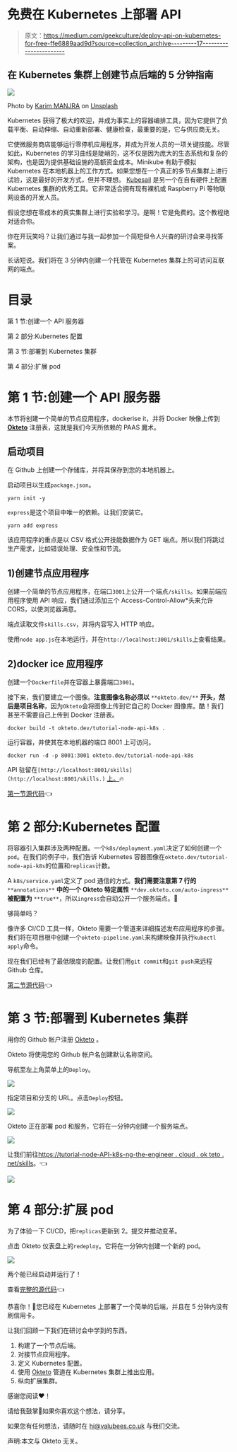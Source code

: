 # 免费在 Kubernetes 上部署 API

> 原文：<https://medium.com/geekculture/deploy-api-on-kubernetes-for-free-ffe6889aad9d?source=collection_archive---------17----------------------->

## 在 Kubernetes 集群上创建节点后端的 5 分钟指南

![](img/28382e0c74c697855bf906a4f13080ba.png)

Photo by [Karim MANJRA](https://unsplash.com/@karim_manjra?utm_source=unsplash&utm_medium=referral&utm_content=creditCopyText) on [Unsplash](https://unsplash.com/s/photos/signs-free?utm_source=unsplash&utm_medium=referral&utm_content=creditCopyText)

Kubernetes 获得了极大的欢迎，并成为事实上的容器编排工具，因为它提供了负载平衡、自动伸缩、自动重新部署、健康检查，最重要的是，它与供应商无关。

它使微服务商店能够运行零停机应用程序，并成为开发人员的一项关键技能。尽管如此，Kubernetes 的学习曲线是陡峭的，这不仅是因为庞大的生态系统和复杂的架构，也是因为提供基础设施的高额资金成本。Minikube 有助于模拟 Kubernetes 在本地机器上的工作方式。如果您想在一个真正的多节点集群上进行试验，这是最好的开发方式，但并不理想。 [Kubesail](https://kubesail.com/) 是另一个在自有硬件上配置 Kubernetes 集群的优秀工具。它非常适合拥有现有裸机或 Raspberry Pi 等物联网设备的开发人员。

假设您想在零成本的真实集群上进行实验和学习。是啊！它是免费的。这个教程绝对适合你。

你在开玩笑吗？让我们通过与我一起参加一个简短但令人兴奋的研讨会来寻找答案。

长话短说。我们将在 3 分钟内创建一个托管在 Kubernetes 集群上的可访问互联网的端点。

# 目录

第 1 节:创建一个 API 服务器

第 2 部分:Kubernetes 配置

第 3 节:部署到 Kubernetes 集群

第 4 部分:扩展 pod

# 第 1 节:创建一个 API 服务器

本节将创建一个简单的节点应用程序，dockerise it，并将 Docker 映像上传到 [**Okteto**](https://cloud.okteto.com/) 注册表，这就是我们今天所依赖的 PAAS 魔术。

## 启动项目

在 Github 上创建一个存储库，并将其保存到您的本地机器上。

启动项目以生成`package.json`。

```
yarn init -y
```

`express`是这个项目中唯一的依赖。让我们安装它。

```
yarn add express
```

该应用程序的重点是以 CSV 格式公开技能数据作为 GET 端点。所以我们将跳过生产需求，比如错误处理、安全性和节流。

## 1)创建节点应用程序

创建一个简单的节点应用程序，在端口`3001`上公开一个端点`/skills`。如果前端应用程序使用 API 响应，我们通过添加三个 Access-Control-Allow*头来允许 CORS，以使浏览器满意。

端点读取文件`skills.csv`，并将内容写入 HTTP 响应。

使用`node app.js`在本地运行，并在`http://localhost:3001/skills`上查看结果。

## 2)docker ice 应用程序

创建一个`Dockerfile`并在容器上暴露端口`3001`。

接下来，我们要建立一个图像。**注意图像名称必须以** `**okteto.dev/**` **开头，然后是项目名称**，因为`Okteto`会将图像上传到它自己的 Docker 图像库。酷！我们甚至不需要自己上传到 Docker 注册表。

```
docker build -t okteto.dev/tutorial-node-api-k8s .
```

运行容器，并使其在本地机器的端口 8001 上可访问。

```
docker run -d -p 8001:3001 okteto.dev/tutorial-node-api-k8s
```

API 驻留在`[http://localhost:8001/skills](http://localhost:8001/skills.)` [上。](http://localhost:8001/skills.)🔥

[第一节源代码](https://github.com/ng-the-engineer/tutorial-node-api-k8s/tree/step_01)👈

# 第 2 部分:Kubernetes 配置

将容器引入集群涉及两种配置。一个`k8s/deployment.yaml`决定了如何创建一个`pod`。在我们的例子中，我们告诉 Kubernetes 容器图像在`okteto.dev/tutorial-node-api-k8s`的位置和`replicas`计数。

A `k8s/service.yaml`定义了 pod 通信的方式。**我们需要注意第 7 行的** `**annotations**` **中的一个 Okteto 特定属性** `**dev.okteto.com/auto-ingress**` **被配置为** `**true**`，所以`ingress`会自动公开一个服务端点。💪

够简单吗？

像许多 CI/CD 工具一样，Okteto 需要一个管道来详细描述发布应用程序的步骤。我们将在项目根中创建一个`okteto-pipeline.yaml`来构建映像并执行`kubectl apply`命令。

现在我们已经有了最低限度的配置。让我们用`git commit`和`git push`来远程 Github 仓库。

[第二节源代码](https://github.com/ng-the-engineer/tutorial-node-api-k8s/tree/step_02)👈

# 第 3 节:部署到 Kubernetes 集群

用你的 Github 帐户注册 [Okteto](https://okteto.com/) 。

Okteto 将使用您的 Github 帐户名创建默认名称空间。

导航至左上角菜单上的`Deploy`。

![](img/0bef5281c999dd15a4b42837b80a99a8.png)

指定项目和分支的 URL。点击`Deploy`按钮。

![](img/c57d6bc6e31afede94a9529bbb0fe2ff.png)

Okteto 正在部署 pod 和服务，它将在一分钟内创建一个服务端点。

![](img/4354208e93f5c266e168a63be3bfbf3a.png)

让我们前往[https://tutorial-node-API-k8s-ng-the-engineer . cloud . ok teto . net/skills](https://tutorial-node-api-k8s-ng-the-engineer.cloud.okteto.net/skills)。👈

![](img/80c2e29d0337e5d482600a44d1fc2de9.png)

# 第 4 部分:扩展 pod

为了体验一下 CI/CD，把`replicas`更新到 2。提交并推动变革。

点击 Okteto 仪表盘上的`redeploy`。它将在一分钟内创建一个新的 pod。

![](img/de225382367a5024139aece29c68711b.png)

两个舱已经启动并运行了！

查看[完整的源代码](https://github.com/ng-the-engineer/tutorial-node-api-k8s)👈

恭喜你！🙌您已经在 Kubernetes 上部署了一个简单的后端，并且在 5 分钟内没有刷信用卡。

让我们回顾一下我们在研讨会中学到的东西。

1.  构建了一个节点后端。
2.  对接节点应用程序。
3.  定义 Kubernetes 配置。
4.  使用 [Okteto](https://okteto.com/) 管道在 Kubernetes 集群上推出应用。
5.  纵向扩展集群。

感谢您阅读❤️！

请给我鼓掌👏如果你喜欢这个想法，请分享。

如果您有任何想法，请随时在 hi@valubees.co.uk 与我们交流。

声明:本文与 Okteto 无关。